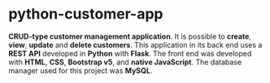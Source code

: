 # python-customer-app

**CRUD-type customer management application**. It is possible to **create**, **view**, **update** and **delete customers**. This application in its back end uses a **REST API** developed in **Python** with **Flask**. The front end was developed with **HTML**, **CSS**, **Bootstrap v5**, and **native JavaScript**. The database manager used for this project was **MySQL**.
